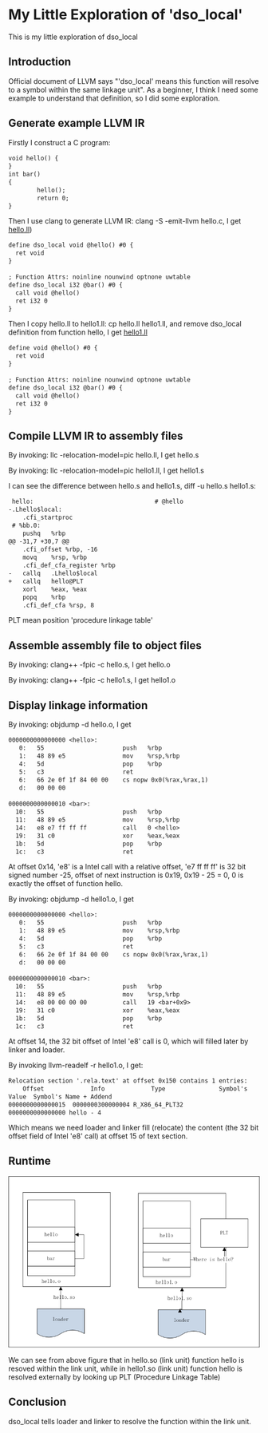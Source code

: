 # My Little Exploration of 'dso_local'
This is my little exploration of dso_local
## Introduction
Official document of LLVM says "'dso_local' means this function will resolve to a symbol within the same linkage unit". As a beginner, I think I need some example to understand that definition, so I did some exploration.
## Generate example LLVM IR
Firstly I construct a C program:

```
void hello() {
}
int bar()
{
        hello();
        return 0;
}
```

Then I use clang to generate LLVM IR: clang -S -emit-llvm hello.c, I get [hello.ll](examples/hello.ll))

```
define dso_local void @hello() #0 {
  ret void
}

; Function Attrs: noinline nounwind optnone uwtable
define dso_local i32 @bar() #0 {
  call void @hello()
  ret i32 0
}
```

Then I copy hello.ll to hello1.ll: cp hello.ll hello1.ll, and remove dso_local definition from function hello, I get [hello1.ll](examples/hello1.ll)


```
define void @hello() #0 {
  ret void
}

; Function Attrs: noinline nounwind optnone uwtable
define dso_local i32 @bar() #0 {
  call void @hello()
  ret i32 0
}
```
## Compile LLVM IR to assembly files
By invoking: llc  -relocation-model=pic hello.ll, I get hello.s

By invoking: llc  -relocation-model=pic hello1.ll, I get hello1.s

I can see the difference between hello.s and hello1.s, diff -u hello.s hello1.s:
```
 hello:                                  # @hello
-.Lhello$local:
 	.cfi_startproc
 # %bb.0:
 	pushq	%rbp
@@ -31,7 +30,7 @@
 	.cfi_offset %rbp, -16
 	movq	%rsp, %rbp
 	.cfi_def_cfa_register %rbp
-	callq	.Lhello$local
+	callq	hello@PLT
 	xorl	%eax, %eax
 	popq	%rbp
 	.cfi_def_cfa %rsp, 8
```
PLT mean position 'procedure linkage table' 
## Assemble assembly file to object files
By invoking: clang++ -fpic -c hello.s, I get hello.o

By invoking: clang++ -fpic -c hello1.s, I get hello1.o
## Display linkage information
By invoking: objdump -d hello.o, I get
```
0000000000000000 <hello>:
   0:	55                   	push   %rbp
   1:	48 89 e5             	mov    %rsp,%rbp
   4:	5d                   	pop    %rbp
   5:	c3                   	ret    
   6:	66 2e 0f 1f 84 00 00 	cs nopw 0x0(%rax,%rax,1)
   d:	00 00 00 

0000000000000010 <bar>:
  10:	55                   	push   %rbp
  11:	48 89 e5             	mov    %rsp,%rbp
  14:	e8 e7 ff ff ff       	call   0 <hello>
  19:	31 c0                	xor    %eax,%eax
  1b:	5d                   	pop    %rbp
  1c:	c3                   	ret  

```

At offset 0x14, 'e8' is a Intel call with a relative offset, 'e7 ff ff ff' is 32 bit signed number -25, 
offset of next instruction is 0x19, 0x19 - 25 = 0, 0 is exactly the offset of function hello.  

By invoking: objdump -d hello1.o, I get
```
0000000000000000 <hello>:
   0:	55                   	push   %rbp
   1:	48 89 e5             	mov    %rsp,%rbp
   4:	5d                   	pop    %rbp
   5:	c3                   	ret    
   6:	66 2e 0f 1f 84 00 00 	cs nopw 0x0(%rax,%rax,1)
   d:	00 00 00 

0000000000000010 <bar>:
  10:	55                   	push   %rbp
  11:	48 89 e5             	mov    %rsp,%rbp
  14:	e8 00 00 00 00       	call   19 <bar+0x9>
  19:	31 c0                	xor    %eax,%eax
  1b:	5d                   	pop    %rbp
  1c:	c3                   	ret 
```

At offset 14, the 32 bit offset of Intel 'e8' call is 0, which will filled later by linker and loader.

By invoking llvm-readelf -r hello1.o, I get:
```
Relocation section '.rela.text' at offset 0x150 contains 1 entries:
    Offset             Info             Type               Symbol's Value  Symbol's Name + Addend
0000000000000015  0000000300000004 R_X86_64_PLT32         0000000000000000 hello - 4
```

Which means we need loader and linker fill (relocate) the content (the 32 bit offset field of Intel 'e8' call) at offset 15 of text section.  
## Runtime
 ![Linker and load do to resolve hello](Images/dso_local.png)
 
We can see from above figure that in hello.so (link unit) function hello is resoved within the link unit, while in hello1.so (link unit) function hello is resolved externally by looking up PLT (Procedure Linkage Table)
## Conclusion
dso_local tells loader and linker to resolve the function within the link unit.
